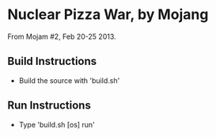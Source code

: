 Nuclear Pizza War, by Mojang
===============

From Mojam #2, Feb 20-25 2013.

Build Instructions
------------------
* Build the source with 'build.sh'

Run Instructions
----------------
* Type 'build.sh [os] run'